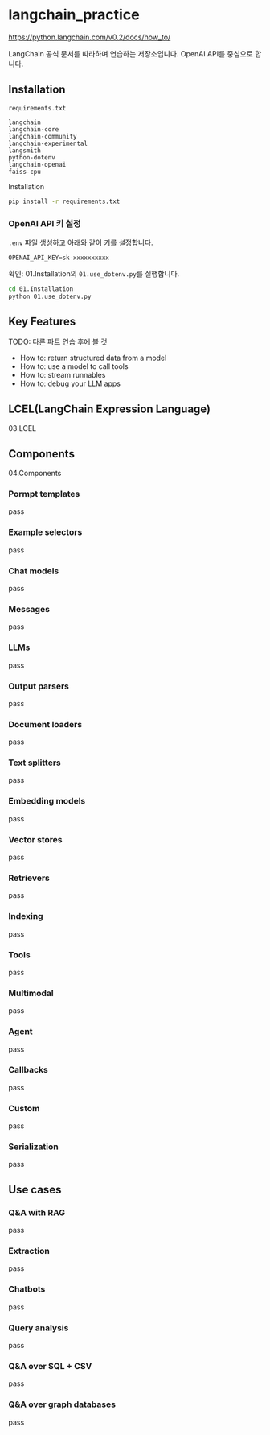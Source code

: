 # langchain_practice

<https://python.langchain.com/v0.2/docs/how_to/>

LangChain 공식 문서를 따라하며 연습하는 저장소입니다. OpenAI API를 중심으로 합니다.

## Installation

`requirements.txt`

```text
langchain
langchain-core
langchain-community
langchain-experimental
langsmith
python-dotenv
langchain-openai
faiss-cpu
```

Installation

```bash
pip install -r requirements.txt
```

### OpenAI API 키 설정

`.env` 파일 생성하고 아래와 같이 키를 설정합니다.

```text
OPENAI_API_KEY=sk-xxxxxxxxxx
```

확인: 01.Installation의 `01.use_dotenv.py`를 실행합니다.

```bash
cd 01.Installation
python 01.use_dotenv.py
```

## Key Features

TODO: 다른 파트 연습 후에 볼 것

- How to: return structured data from a model
- How to: use a model to call tools
- How to: stream runnables
- How to: debug your LLM apps

## LCEL(LangChain Expression Language)

03.LCEL

## Components

04.Components

### Pormpt templates

pass

### Example selectors

pass

### Chat models

pass

### Messages

pass

### LLMs

pass

### Output parsers

pass

### Document loaders

pass

### Text splitters

pass

### Embedding models

pass

### Vector stores

pass

### Retrievers

pass

### Indexing

pass

### Tools

pass

### Multimodal

pass

### Agent

pass

### Callbacks

pass

### Custom

pass

### Serialization

pass

## Use cases

### Q&A with RAG

pass

### Extraction

pass

### Chatbots

pass

### Query analysis

pass

### Q&A over SQL + CSV

pass

### Q&A over graph databases

pass